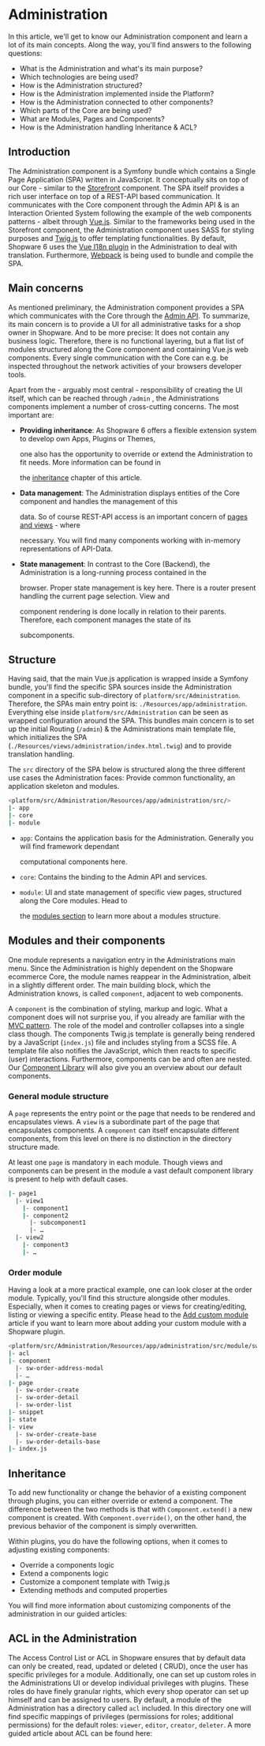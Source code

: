 # Administration

In this article, we'll get to know our Administration component and learn a lot of its main concepts. Along the way, you'll find answers to the following questions:

* What is the Administration and what's its main purpose?
* Which technologies are being used?
* How is the Administration structured?
* How is the Administration implemented inside the Platform?
* How is the Administration connected to other components?
* Which parts of the Core are being used?
* What are Modules, Pages and Components?
* How is the Administration handling Inheritance & ACL?

## Introduction

The Administration component is a Symfony bundle which contains a Single Page Application \(SPA\) written in JavaScript. It conceptually sits on top of our Core - similar to the [Storefront](storefront-concept.md) component. The SPA itself provides a rich user interface on top of a REST-API based communication. It communicates with the Core component through the Admin API & is an Interaction Oriented System following the example of the web components patterns - albeit through [Vue.js](https://vuejs.org/). Similar to the frameworks being used in the Storefront component, the Administration component uses SASS for styling purposes and [Twig.js](https://github.com/twigjs/twig.js/wiki) to offer templating functionalities. By default, Shopware 6 uses the [Vue I18n plugin](https://kazupon.github.io/vue-i18n/) in the Administration to deal with translation. Furthermore, [Webpack](https://webpack.js.org/) is being used to bundle and compile the SPA.

## Main concerns

As mentioned preliminary, the Administration component provides a SPA which communicates with the Core through the [Admin API](../../../concepts/api/admin-api.md). To summarize, its main concern is to provide a UI for all administrative tasks for a shop owner in Shopware. And to be more precise: It does not contain any business logic. Therefore, there is no functional layering, but a flat list of modules structured along the Core component and containing Vue.js web components. Every single communication with the Core can e.g. be inspected throughout the network activities of your browsers developer tools.

Apart from the - arguably most central - responsibility of creating the UI itself, which can be reached through `/admin` , the Administrations components implement a number of cross-cutting concerns. The most important are:

* **Providing inheritance**: As Shopware 6 offers a flexible extension system to develop own Apps, Plugins or Themes,

  one also has the opportunity to override or extend the Administration to fit needs. More information can be found in

  the [inheritance](administration-concept.md#inheritance) chapter of this article.

* **Data management**: The Administration displays entities of the Core component and handles the management of this

  data. So of course REST-API access is an important concern of [pages and views](administration-concept.md#modules-and-their-components) - where

  necessary. You will find many components working with in-memory representations of API-Data.

* **State management**: In contrast to the Core \(Backend\), the Administration is a long-running process contained in the

  browser. Proper state management is key here. There is a router present handling the current page selection. View and

  component rendering is done locally in relation to their parents. Therefore, each component manages the state of its

  subcomponents.

## Structure

Having said, that the main Vue.js application is wrapped inside a Symfony bundle, you'll find the specific SPA sources inside the Administration component in a specific sub-directory of `platform/src/Administration`. Therefore, the SPAs main entry point is: `./Resources/app/administration`. Everything else inside `platform/src/Administration` can be seen as wrapped configuration around the SPA. This bundles main concern is to set up the initial Routing \(`/admin`\) & the Administrations main template file, which initializes the SPA \(`./Resources/views/administration/index.html.twig`\) and to provide translation handling.

The `src` directory of the SPA below is structured along the three different use cases the Administration faces: Provide common functionality, an application skeleton and modules.

```sh
<platform/src/Administration/Resources/app/administration/src/>
|- app
|- core
|- module
```

* `app`: Contains the application basis for the Administration. Generally you will find framework dependant

  computational components here.

* `core`: Contains the binding to the Admin API and services.
* `module`: UI and state management of specific view pages, structured along the Core modules. Head to

  the [modules section](administration-concept.md#modules-and-their-components) to learn more about a modules structure.

## Modules and their components

One module represents a navigation entry in the Administrations main menu. Since the Administration is highly dependent on the Shopware ecommerce Core, the module names reappear in the Administration, albeit in a slightly different order. The main building block, which the Administration knows, is called `component`, adjacent to web components.

A `component` is the combination of styling, markup and logic. What a component does will not surprise you, if you already are familiar with the [MVC pattern](https://en.wikipedia.org/wiki/Model%E2%80%93view%E2%80%93controller). The role of the model and controller collapses into a single class though. The components Twig.js template is generally being rendered by a JavaScript \(`index.js`\) file and includes styling from a SCSS file. A template file also notifies the JavaScript, which then reacts to specific \(user\) interactions. Furthermore, components can be and often are nested. Our [Component Library](https://component-library.shopware.com/) will also give you an overview about our default components.

### General module structure

A `page` represents the entry point or the page that needs to be rendered and encapsulates views. A `view` is a subordinate part of the page that encapsulates components. A `component` can itself encapsulate different components, from this level on there is no distinction in the directory structure made.

At least one `page` is mandatory in each module. Though views and components can be present in the module a vast default component library is present to help with default cases.

```sh
|- page1
  |- view1
    |- component1
    |- component2
      |- subcomponent1
      |- …
  |- view2
    |- component3
    |- …
```

### Order module

Having a look at a more practical example, one can look closer at the order module. Typically, you'll find this structure alongside other modules. Especially, when it comes to creating pages or views for creating/editing, listing or viewing a specific entity. Please head to the [Add custom module](../../../guides/plugins/plugins/administration/add-custom-module.md) article if you want to learn more about adding your custom module with a Shopware plugin.

```sh
<platform/src/Administration/Resources/app/administration/src/module/sw-order/>
|- acl
|- component
  |- sw-order-address-modal
  |- …
|- page
  |- sw-order-create
  |- sw-order-detail
  |- sw-order-list
|- snippet  
|- state  
|- view
  |- sw-order-create-base
  |- sw-order-details-base
|- index.js
```

## Inheritance

To add new functionality or change the behavior of a existing component through plugins, you can either override or extend a component. The difference between the two methods is that with `Component.extend()` a new component is created. With `Component.override()`, on the other hand, the previous behavior of the component is simply overwritten.

Within plugins, you do have the following options, when it comes to adjusting existing components:

* Override a components logic
* Extend a components logic
* Customize a component template with Twig.js
* Extending methods and computed properties

You will find more information about customizing components of the administration in our guided articles:

<PageRef page="../../../guides/plugins/plugins/administration/customizing-components.md" title="<<<title-missing>>>" />

## ACL in the Administration

The Access Control List or ACL in Shopware ensures that by default data can only be created, read, updated or deleted \( CRUD\), once the user has specific privileges for a module. Additionally, one can set up custom roles in the Administrations UI or develop individual privileges with plugins. These roles do have finely granular rights, which every shop operator can set up himself and can be assigned to users. By default, a module of the Administration has a directory called `acl` included. In this directory one will find specific mappings of privileges \(permissions for roles; additional permissions\) for the default roles: `viewer`, `editor`, `creator`, `deleter`. A more guided article about ACL can be found here:

<PageRef page="../../../guides/plugins/plugins/administration/add-acl-rules.md" title="<<<title-missing>>>" />
